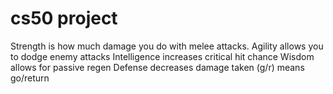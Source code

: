 # cs50 project
Strength is how much damage you do with melee attacks.
Agility allows you to dodge enemy attacks
Intelligence increases critical hit chance
Wisdom allows for passive regen
Defense decreases damage taken
(g/r) means go/return
